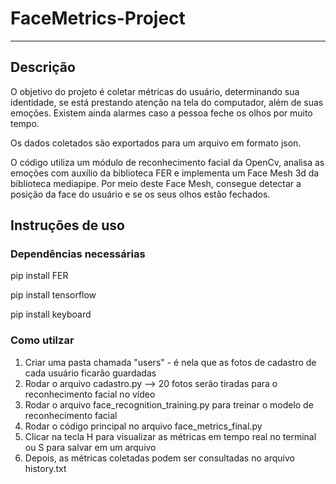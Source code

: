 # FaceMetrics-Project
-----
## Descrição
O objetivo do projeto é coletar métricas do usuário, determinando sua identidade, se está prestando atenção na tela do computador, além de suas emoções.
Existem ainda alarmes caso a pessoa feche os olhos por muito tempo.

Os dados coletados são exportados para um arquivo em formato json.

O código utiliza um módulo de reconhecimento facial da OpenCv, analisa as emoções com auxílio da biblioteca FER e implementa um Face Mesh 3d da biblioteca mediapipe. Por meio deste Face Mesh, consegue detectar a posição da face do usuário e se os seus olhos estão fechados.


## Instruções de uso
### Dependências necessárias
pip install FER

pip install tensorflow

pip install keyboard

### Como utilzar
1. Criar uma pasta chamada "users" - é nela que as fotos de cadastro de cada usuário ficarão guardadas
2. Rodar o arquivo cadastro.py --> 20 fotos serão tiradas para o reconhecimento facial no vídeo
3. Rodar o arquivo face_recognition_training.py para treinar o modelo de reconhecimento facial
4. Rodar o código principal no arquivo face_metrics_final.py
5. Clicar na tecla H para visualizar as métricas em tempo real no terminal ou S para salvar em um arquivo
6. Depois, as métricas coletadas podem ser consultadas no arquivo history.txt
